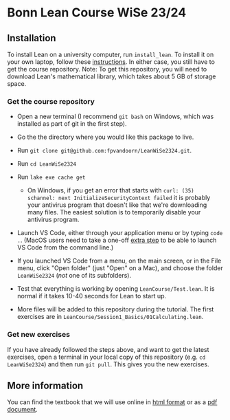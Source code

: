 # Bonn Lean Course WiSe 23/24


## Installation

To install Lean on a university computer, run `install_lean`. To install it on your own laptop, follow these [instructions](https://leanprover-community.github.io/get_started.html). In either case, you still have to get the course repository. Note: To get this repository, you will need to download Lean's mathematical library, which takes about 5 GB of storage space.

### Get the course repository

* Open a new terminal (I recommend `git bash` on Windows, which was installed as part of git in the first step).

* Go the the directory where you would like this package to live.

* Run `git clone git@github.com:fpvandoorn/LeanWiSe2324.git`.

* Run `cd LeanWiSe2324`

* Run `lake exe cache get`
  * On Windows, if you get an error that starts with `curl: (35) schannel: next InitializeSecurityContext failed` it is probably your antivirus program that doesn't like that we're downloading many files. The easiest solution is to temporarily disable your antivirus program.

* Launch VS Code, either through your application menu or by typing
  `code .`. (MacOS users need to take a one-off
  [extra step](https://code.visualstudio.com/docs/setup/mac#_launching-from-the-command-line)
   to be able to launch VS Code from the command line.)

* If you launched VS Code from a menu, on the main screen, or in the File menu,
  click "Open folder" (just "Open" on a Mac), and choose the folder
  `LeanWiSe2324` (*not* one of its subfolders).

* Test that everything is working by opening `LeanCourse/Test.lean`.
  It is normal if it takes 10-40 seconds for Lean to start up.

* More files will be added to this repository during the tutorial. The first exercises are in `LeanCourse/Session1_Basics/01Calculating.lean`.

### Get new exercises

If you have already followed the steps above, and want to get the latest exercises, open a terminal in your local copy of this repository (e.g. `cd LeanWiSe2324`) and then run `git pull`. This gives you the new exercises.

<!-- ## Setting up Codespaces

You can temporarily play with Lean using Github codespaces. This requires a Github account, and you can only use it for a limited amount of time each month. If you are signed in to Github, click here:

<a href='https://codespaces.new/fpvandoorn/LeanWiSe2324' target="_blank" rel="noreferrer noopener"><img src='https://github.com/codespaces/badge.svg' alt='Open in GitHub Codespaces' style='max-width: 100%;'></a>

* Make sure the Machine type is `4-core`, and then press `Create codespace`
* After 1-2 minutes you see a VSCode window in your browser. However, it is still busily downloading mathlib in the background, so give it another few minutes (5 to be safe) and then open a `.lean` file to start.

## To use this repository with Gitpod

Gitpod is an alternative to codespaces that is slightly inconvenient, since it requires you to verify your phone number.

Click this button to get started:

[![Open in Gitpod](https://gitpod.io/button/open-in-gitpod.svg)](https://gitpod.io/#https://github.com/fpvandoorn/LeanWiSe2324)

This creates a virtual machine in the cloud,
and installs Lean and Mathlib.
It then presents you with a VS Code window, running in a virtual
copy of the repository.
You can update the repository by opening a terminal in the browser
and typing `git pull` followed by `lake exe cache get` as above.

Gitpod gives you 50 free hours every month.
When you are done working, choose `Stop workspace` from the menu on the left.
The workspace should also stop automatically
30 minutes after the last interaction or 3 minutes after closing the tab.

To restart a previous workspace, go to [https://gitpod.io/workspaces/](https://gitpod.io/workspaces/). -->

## More information

You can find the textbook that we will use online in
[html format](https://leanprover-community.github.io/mathematics_in_lean/)
or as a
[pdf document](https://leanprover-community.github.io/mathematics_in_lean/mathematics_in_lean.pdf).
